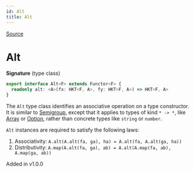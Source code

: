 ```yaml
---
id: Alt
title: Alt
---
```


[Source](https://github.com/gcanti/fp-ts/blob/master/src/Alt.ts)

# Alt

**Signature** (type class)

```ts
export interface Alt<F> extends Functor<F> {
  readonly alt: <A>(fx: HKT<F, A>, fy: HKT<F, A>) => HKT<F, A>
}
```

The `Alt` type class identifies an associative operation on a type constructor. It is similar to [Semigroup](./Semigroup.md), except
that it applies to types of kind `* -> *`, like [Array](./Array.md) or [Option](./Option.md), rather than concrete types like `string` or
`number`.

`Alt` instances are required to satisfy the following laws:

1. Associativity: `A.alt(A.alt(fa, ga), ha) = A.alt(fa, A.alt(ga, ha))`
2. Distributivity: `A.map(A.alt(fa, ga), ab) = A.alt(A.map(fa, ab), A.map(ga, ab))`

Added in v1.0.0
